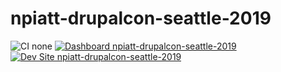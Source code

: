 # npiatt-drupalcon-seattle-2019

![CI none](https://img.shields.io/badge/ci-none-orange.svg)
[![Dashboard npiatt-drupalcon-seattle-2019](https://img.shields.io/badge/dashboard-npiatt_drupalcon_seattle_2019-yellow.svg)](https://dashboard.pantheon.io/sites/2cc17dcc-61b1-425c-b05c-cbdd3ad53d7e#dev/code)
[![Dev Site npiatt-drupalcon-seattle-2019](https://img.shields.io/badge/site-npiatt_drupalcon_seattle_2019-blue.svg)](http://dev-npiatt-drupalcon-seattle-2019.pantheonsite.io/)